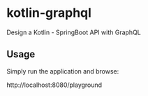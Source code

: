 # kotlin-graphql
Design a Kotlin - SpringBoot API with GraphQL


## Usage

Simply run the application and browse:

http://localhost:8080/playground

